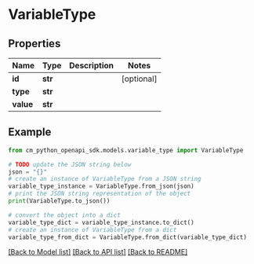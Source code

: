 # VariableType


## Properties

Name | Type | Description | Notes
------------ | ------------- | ------------- | -------------
**id** | **str** |  | [optional] 
**type** | **str** |  | 
**value** | **str** |  | 

## Example

```python
from cm_python_openapi_sdk.models.variable_type import VariableType

# TODO update the JSON string below
json = "{}"
# create an instance of VariableType from a JSON string
variable_type_instance = VariableType.from_json(json)
# print the JSON string representation of the object
print(VariableType.to_json())

# convert the object into a dict
variable_type_dict = variable_type_instance.to_dict()
# create an instance of VariableType from a dict
variable_type_from_dict = VariableType.from_dict(variable_type_dict)
```
[[Back to Model list]](../README.md#documentation-for-models) [[Back to API list]](../README.md#documentation-for-api-endpoints) [[Back to README]](../README.md)


